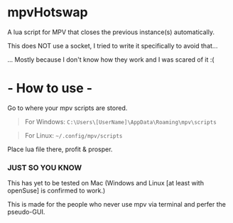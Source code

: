 # mpvHotswap
A lua script for MPV that closes the previous instance(s) automatically.

This does NOT use a socket, I tried to write it specifically to avoid that...

... Mostly because I don't know how they work and I was scared of it :(

# - How to use - 
Go to where your mpv scripts are stored.

> For Windows:
`C:\Users\[UserName]\AppData\Roaming\mpv\scripts`

> For Linux:
`~/.config/mpv/scripts`

Place lua file there, profit & prosper.

### JUST SO YOU KNOW

This has yet to be tested on Mac (Windows and Linux [at least with openSuse] is confirmed to work.)

This is made for the people who never use mpv via terminal and perfer the pseudo-GUI.
